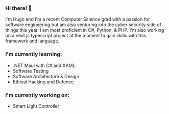 ### Hi there! 👋

I'm Hugo and I'm a recent Computer Science grad with a passion for software engineering but am also venturing into the cyber security side of things this year. I am most proficient in C#, Python, & PHP. I'm also working on a next.js typescript project at the moment to gain skills with this framework and language.

### I'm currently learning:
- .NET Maui with C# and XAML
- Software Testing
- Software Architecture & Design
- Ethical Hacking and Defence

### I'm currently working on:
- Smart Light Controller

<!--
**hssantana92/hssantana92** is a ✨ _special_ ✨ repository because its `README.md` (this file) appears on your GitHub profile.

Here are some ideas to get you started:

- 🔭 I’m currently working on ...
- 🌱 I’m currently learning ...
- 👯 I’m looking to collaborate on ...
- 🤔 I’m looking for help with ...
- 💬 Ask me about ...
- 📫 How to reach me: ...
- 😄 Pronouns: ...
- ⚡ Fun fact: ...
-->
